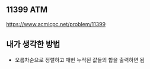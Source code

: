 ## 11399 ATM

<https://www.acmicpc.net/problem/11399>

## 내가 생각한 방법

- 오름차순으로 정렬하고 매번 누적된 값들의 합을 출력하면 됨
